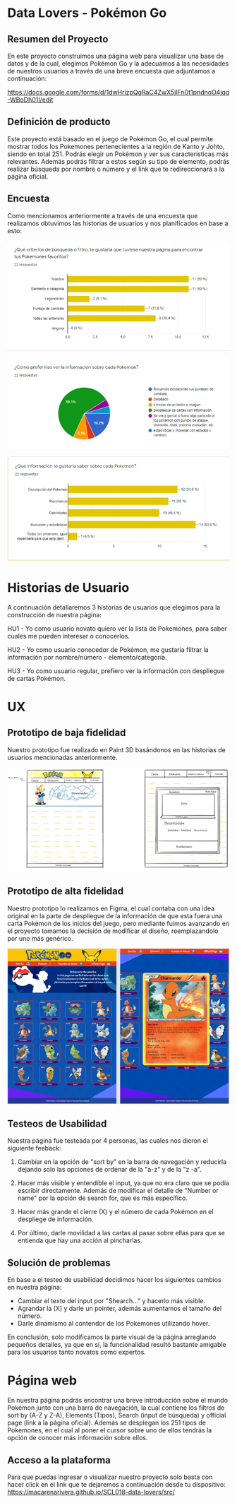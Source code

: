 # Data Lovers - Pokémon Go

## Resumen del Proyecto

En este proyecto construimos una página web para visualizar una base de datos y de la cual, elegimos Pokémon Go y la adecuamos a las necesidades de nuestros usuarios a través de una breve encuesta que adjuntamos a continuación:

https://docs.google.com/forms/d/1dwHrizpQgRaC4ZwX5jlFn0t1pndnoO4jqq-WBoDh01I/edit



## Definición de producto

Este proyecto está basado en el juego de Pokémon Go, el cual permite mostrar todos los Pokemones pertenecientes a la región de Kanto y Johto, siendo en total 251.
Podrás elegir un Pokémon y ver sus características más relevantes. Además podrás filtrar a estos según su tipo de elemento, podrás realizar búsqueda por nombre o número y el link que te redireccionará a la página oficial.


## Encuesta

Como mencionamos anteriormente a través de una encuesta que realizamos obtuvimos las historias de usuarios y nos planificados en base a esto:

![](src/data/imagenes/Criteriosdebusqueda.png)

![](src/data/imagenes/informaciondepokemon.png)

![](src/data/imagenes/informacionporsaber.png)



# Historias de Usuario

A continuación detallaremos 3 historias de usuarios que elegimos para la construcción de nuestra página:

HU1 - Yo como usuario novato quiero ver la lista de Pokemones, para saber cuales me pueden interesar o conocerlos.

HU2 - Yo como usuario conocedor de Pokémon, me gustaría filtrar la información por nombre/número - elemento/categoría.

HU3 - Yo como usuario regular, prefiero ver la información con despliegue de cartas Pokémon.


# UX


## Prototipo de baja fidelidad

Nuestro prototipo fue realizado en Paint 3D basándonos en las historias de usuarios mencionadas anteriormente.

![](src/data/imagenes/prototipobf.png)


## Prototipo de alta fidelidad

Nuestro prototipo lo realizamos en Figma, el cual contaba con una idea original en la parte de despliegue de la información de que esta fuera una carta Pokémon de los inicios del juego, pero mediante fuimos avanzando en el proyecto tomamos la decisión de modificar el diseño, reemplazandolo por uno más genérico.

![](src/data/imagenes/prototipoaf.png)



## Testeos de Usabilidad

Nuestra página fue testeada por 4 personas, las cuales nos dieron el siguiente feeback:

1. Cambiar en la opción de "sort by" en la barra de navegación y reducirla dejando solo las opciones de ordenar de la "a-z" y de la "z -a".

2. Hacer más visible y entendible el input, ya que no era claro que se podía escribir directamente. Además de modificar el detalle de "Number or name" por la opción de search for, que es más específico.

3. Hacer más grande el cierre (X) y el número de cada Pokémon en el despliege de información.

4. Por último, darle movilidad a las cartas al pasar sobre ellas para que se entienda que hay una acción al pincharlas.


## Solución de problemas

En base a el testeo de usabilidad decidimos hacer los siguientes cambios en nuestra página:

 - Cambiar el texto del input por "Shearch..." y hacerlo más visible.
 - Agrandar la (X) y darle un pointer, además aumentamos el tamaño del número.
 - Darle dinamismo al contendor de los Pokemones utilizando hover.

 En conclusión, solo modificamos la parte visual de la página arreglando pequeños detalles, ya que en sí, la funcionalidad resultó bastante amigable para los usuarios tanto novatos como expertos.


 # Página web

 En nuestra página podrás encontrar una breve introducción sobre el mundo Pokémon junto con una barra de navegación, la cual contiene los filtros de sort by (A-Z y Z-A), Elements (Tipos), Search (input de búsqueda) y official page (link a la página oficial). Además se desplegan los 251 tipos de Pokemones, en el cual al poner el cursor sobre uno de ellos tendrás la opción de conocer más información sobre ellos.


## Acceso a la plataforma

Para que puedas ingresar o visualizar nuestro proyecto solo basta con hacer click en el link que te dejaremos a continuación desde tu dispositivo:
https://macarenarivera.github.io/SCL018-data-lovers/src/



















